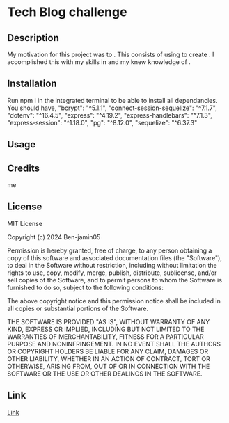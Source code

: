 # Tech Blog challenge

## Description

My motivation for this project was to . This consists of using    to create  . I accomplished this with my skills in   and my knew knowledge of  . 

## Installation

Run npm i in the integrated terminal to be able to install all dependancies. 
You should have, 
    "bcrypt": "^5.1.1",
    "connect-session-sequelize": "^7.1.7",
    "dotenv": "^16.4.5",
    "express": "^4.19.2",
    "express-handlebars": "^7.1.3",
    "express-session": "^1.18.0",
    "pg": "^8.12.0",
    "sequelize": "^6.37.3"

## Usage



## Credits 

me

## License

MIT License

Copyright (c) 2024 Ben-jamin05

Permission is hereby granted, free of charge, to any person obtaining a copy
of this software and associated documentation files (the "Software"), to deal
in the Software without restriction, including without limitation the rights
to use, copy, modify, merge, publish, distribute, sublicense, and/or sell
copies of the Software, and to permit persons to whom the Software is
furnished to do so, subject to the following conditions:

The above copyright notice and this permission notice shall be included in all
copies or substantial portions of the Software.

THE SOFTWARE IS PROVIDED "AS IS", WITHOUT WARRANTY OF ANY KIND, EXPRESS OR
IMPLIED, INCLUDING BUT NOT LIMITED TO THE WARRANTIES OF MERCHANTABILITY,
FITNESS FOR A PARTICULAR PURPOSE AND NONINFRINGEMENT. IN NO EVENT SHALL THE
AUTHORS OR COPYRIGHT HOLDERS BE LIABLE FOR ANY CLAIM, DAMAGES OR OTHER
LIABILITY, WHETHER IN AN ACTION OF CONTRACT, TORT OR OTHERWISE, ARISING FROM,
OUT OF OR IN CONNECTION WITH THE SOFTWARE OR THE USE OR OTHER DEALINGS IN THE
SOFTWARE.



## Link

[Link]()